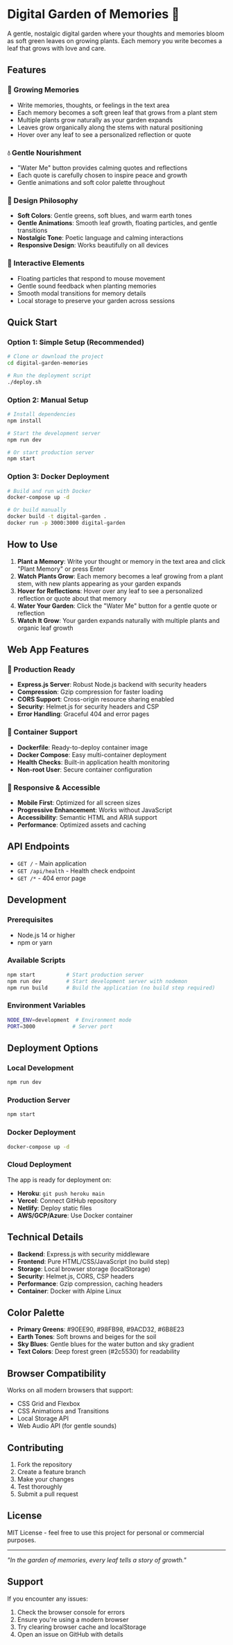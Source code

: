 # Digital Garden of Memories 🌱

A gentle, nostalgic digital garden where your thoughts and memories bloom as soft green leaves on growing plants. Each memory you write becomes a leaf that grows with love and care.

## Features

### 🌿 Growing Memories
- Write memories, thoughts, or feelings in the text area
- Each memory becomes a soft green leaf that grows from a plant stem
- Multiple plants grow naturally as your garden expands
- Leaves grow organically along the stems with natural positioning
- Hover over any leaf to see a personalized reflection or quote

### 💧 Gentle Nourishment
- "Water Me" button provides calming quotes and reflections
- Each quote is carefully chosen to inspire peace and growth
- Gentle animations and soft color palette throughout

### 🎨 Design Philosophy
- **Soft Colors**: Gentle greens, soft blues, and warm earth tones
- **Gentle Animations**: Smooth leaf growth, floating particles, and gentle transitions
- **Nostalgic Tone**: Poetic language and calming interactions
- **Responsive Design**: Works beautifully on all devices

### 🌟 Interactive Elements
- Floating particles that respond to mouse movement
- Gentle sound feedback when planting memories
- Smooth modal transitions for memory details
- Local storage to preserve your garden across sessions

## Quick Start

### Option 1: Simple Setup (Recommended)
```bash
# Clone or download the project
cd digital-garden-memories

# Run the deployment script
./deploy.sh
```

### Option 2: Manual Setup
```bash
# Install dependencies
npm install

# Start the development server
npm run dev

# Or start production server
npm start
```

### Option 3: Docker Deployment
```bash
# Build and run with Docker
docker-compose up -d

# Or build manually
docker build -t digital-garden .
docker run -p 3000:3000 digital-garden
```

## How to Use

1. **Plant a Memory**: Write your thought or memory in the text area and click "Plant Memory" or press Enter
2. **Watch Plants Grow**: Each memory becomes a leaf growing from a plant stem, with new plants appearing as your garden expands
3. **Hover for Reflections**: Hover over any leaf to see a personalized reflection or quote about that memory
4. **Water Your Garden**: Click the "Water Me" button for a gentle quote or reflection
5. **Watch It Grow**: Your garden expands naturally with multiple plants and organic leaf growth

## Web App Features

### 🚀 Production Ready
- **Express.js Server**: Robust Node.js backend with security headers
- **Compression**: Gzip compression for faster loading
- **CORS Support**: Cross-origin resource sharing enabled
- **Security**: Helmet.js for security headers and CSP
- **Error Handling**: Graceful 404 and error pages

### 🐳 Container Support
- **Dockerfile**: Ready-to-deploy container image
- **Docker Compose**: Easy multi-container deployment
- **Health Checks**: Built-in application health monitoring
- **Non-root User**: Secure container configuration

### 📱 Responsive & Accessible
- **Mobile First**: Optimized for all screen sizes
- **Progressive Enhancement**: Works without JavaScript
- **Accessibility**: Semantic HTML and ARIA support
- **Performance**: Optimized assets and caching

## API Endpoints

- `GET /` - Main application
- `GET /api/health` - Health check endpoint
- `GET /*` - 404 error page

## Development

### Prerequisites
- Node.js 14 or higher
- npm or yarn

### Available Scripts
```bash
npm start          # Start production server
npm run dev        # Start development server with nodemon
npm run build      # Build the application (no build step required)
```

### Environment Variables
```bash
NODE_ENV=development  # Environment mode
PORT=3000            # Server port
```

## Deployment Options

### Local Development
```bash
npm run dev
```

### Production Server
```bash
npm start
```

### Docker Deployment
```bash
docker-compose up -d
```

### Cloud Deployment
The app is ready for deployment on:
- **Heroku**: `git push heroku main`
- **Vercel**: Connect GitHub repository
- **Netlify**: Deploy static files
- **AWS/GCP/Azure**: Use Docker container

## Technical Details

- **Backend**: Express.js with security middleware
- **Frontend**: Pure HTML/CSS/JavaScript (no build step)
- **Storage**: Local browser storage (localStorage)
- **Security**: Helmet.js, CORS, CSP headers
- **Performance**: Gzip compression, caching headers
- **Container**: Docker with Alpine Linux

## Color Palette

- **Primary Greens**: #90EE90, #98FB98, #9ACD32, #6B8E23
- **Earth Tones**: Soft browns and beiges for the soil
- **Sky Blues**: Gentle blues for the water button and sky gradient
- **Text Colors**: Deep forest green (#2c5530) for readability

## Browser Compatibility

Works on all modern browsers that support:
- CSS Grid and Flexbox
- CSS Animations and Transitions
- Local Storage API
- Web Audio API (for gentle sounds)

## Contributing

1. Fork the repository
2. Create a feature branch
3. Make your changes
4. Test thoroughly
5. Submit a pull request

## License

MIT License - feel free to use this project for personal or commercial purposes.

---

*"In the garden of memories, every leaf tells a story of growth."*

## Support

If you encounter any issues:
1. Check the browser console for errors
2. Ensure you're using a modern browser
3. Try clearing browser cache and localStorage
4. Open an issue on GitHub with details 